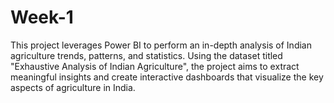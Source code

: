# Week-1
This project leverages Power BI to perform an in-depth analysis of Indian agriculture trends, patterns, and statistics. Using the dataset titled "Exhaustive Analysis of Indian Agriculture", the project aims to extract meaningful insights and create interactive dashboards that visualize the key aspects of agriculture in India.
